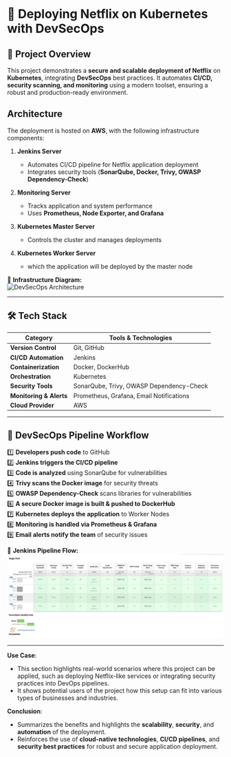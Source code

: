 # 🚀 Deploying Netflix on Kubernetes with DevSecOps  

## 📌 Project Overview  
This project demonstrates a **secure and scalable deployment of Netflix** on **Kubernetes**, integrating **DevSecOps** best practices. It automates **CI/CD, security scanning, and monitoring** using a modern toolset, ensuring a robust and production-ready environment.  

##  Architecture  

The deployment is hosted on **AWS**, with the following infrastructure components:  

1. **Jenkins Server**  
   - Automates CI/CD pipeline for Netflix application deployment  
   - Integrates security tools (**SonarQube, Docker, Trivy, OWASP Dependency-Check**)  

2. **Monitoring Server**  
   - Tracks application and system performance  
   - Uses **Prometheus, Node Exporter, and Grafana**  

3. **Kubernetes Master Server**  
   - Controls the cluster and manages deployments  

4. **Kubernetes Worker Server**  
   - which the application will be deployed by the master node  

📌 **Infrastructure Diagram:**  
![DevSecOps Architecture](img/architecture.png)  

---

## 🛠 Tech Stack  

| Category           | Tools & Technologies |
|-------------------|---------------------|
| **Version Control** | Git, GitHub |
| **CI/CD Automation** | Jenkins |
| **Containerization** | Docker, DockerHub |
| **Orchestration** | Kubernetes  |
| **Security Tools** | SonarQube, Trivy, OWASP Dependency-Check |
| **Monitoring & Alerts** | Prometheus, Grafana, Email Notifications |
| **Cloud Provider** | AWS |

---

## 🔄 DevSecOps Pipeline Workflow  

1️⃣ **Developers push code** to GitHub  
2️⃣ **Jenkins triggers the CI/CD pipeline**  
3️⃣ **Code is analyzed** using SonarQube for vulnerabilities  
4️⃣ **Trivy scans the Docker image** for security threats  
5️⃣ **OWASP Dependency-Check** scans libraries for vulnerabilities  
6️⃣ **A secure Docker image is built & pushed to DockerHub**  
7️⃣ **Kubernetes deploys the application** to Worker Nodes  
8️⃣ **Monitoring is handled via Prometheus & Grafana**  
9️⃣ **Email alerts notify the team** of security issues  

📌 **Jenkins Pipeline Flow:**  
![Jenkins Pipeline](img/pipeline.png)  

---

**Use Case**:  

   - This section highlights real-world scenarios where this project can be applied, such as deploying Netflix-like services or integrating security practices into DevOps pipelines.
   - It shows potential users of the project how this setup can fit into various types of businesses and industries.

**Conclusion**:  

   - Summarizes the benefits and highlights the **scalability**, **security**, and **automation** of the deployment.
   - Reinforces the use of **cloud-native technologies**, **CI/CD pipelines**, and **security best practices** for robust and secure application deployment.
